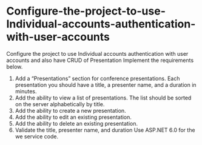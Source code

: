 # Configure-the-project-to-use-Individual-accounts-authentication-with-user-accounts
Configure the  project to use Individual accounts authentication with user accounts and also have CRUD of Presentation
Implement the requirements below.
1. Add a “Presentations” section for conference presentations. Each presentation you should have a 
title, a presenter name, and a duration in minutes.
2. Add the ability to view a list of presentations. The list should be sorted on the server alphabetically 
by title.
3. Add the ability to create a new presentation.
4. Add the ability to edit an existing presentation.
5. Add the ability to delete an existing presentation.
6. Validate the title, presenter name, and duration 
 Use ASP.NET 6.0 for the we service code.
